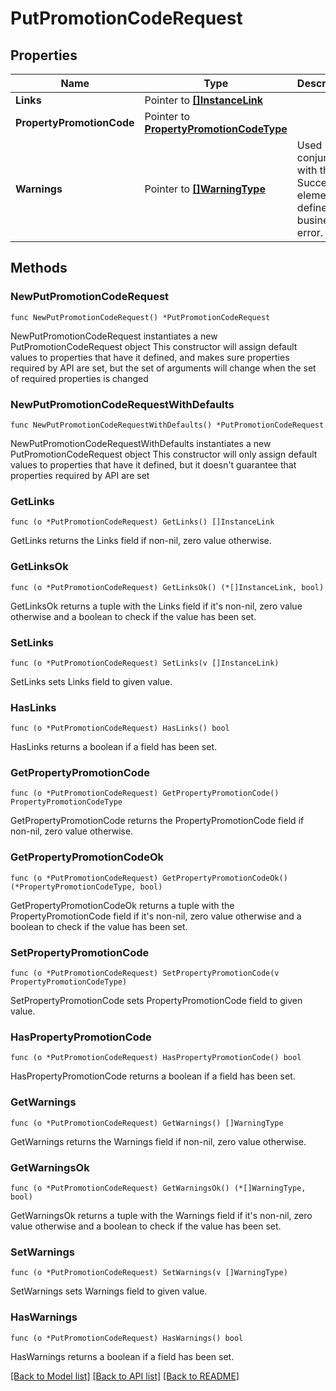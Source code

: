 # PutPromotionCodeRequest

## Properties

Name | Type | Description | Notes
------------ | ------------- | ------------- | -------------
**Links** | Pointer to [**[]InstanceLink**](InstanceLink.md) |  | [optional] 
**PropertyPromotionCode** | Pointer to [**PropertyPromotionCodeType**](PropertyPromotionCodeType.md) |  | [optional] 
**Warnings** | Pointer to [**[]WarningType**](WarningType.md) | Used in conjunction with the Success element to define a business error. | [optional] 

## Methods

### NewPutPromotionCodeRequest

`func NewPutPromotionCodeRequest() *PutPromotionCodeRequest`

NewPutPromotionCodeRequest instantiates a new PutPromotionCodeRequest object
This constructor will assign default values to properties that have it defined,
and makes sure properties required by API are set, but the set of arguments
will change when the set of required properties is changed

### NewPutPromotionCodeRequestWithDefaults

`func NewPutPromotionCodeRequestWithDefaults() *PutPromotionCodeRequest`

NewPutPromotionCodeRequestWithDefaults instantiates a new PutPromotionCodeRequest object
This constructor will only assign default values to properties that have it defined,
but it doesn't guarantee that properties required by API are set

### GetLinks

`func (o *PutPromotionCodeRequest) GetLinks() []InstanceLink`

GetLinks returns the Links field if non-nil, zero value otherwise.

### GetLinksOk

`func (o *PutPromotionCodeRequest) GetLinksOk() (*[]InstanceLink, bool)`

GetLinksOk returns a tuple with the Links field if it's non-nil, zero value otherwise
and a boolean to check if the value has been set.

### SetLinks

`func (o *PutPromotionCodeRequest) SetLinks(v []InstanceLink)`

SetLinks sets Links field to given value.

### HasLinks

`func (o *PutPromotionCodeRequest) HasLinks() bool`

HasLinks returns a boolean if a field has been set.

### GetPropertyPromotionCode

`func (o *PutPromotionCodeRequest) GetPropertyPromotionCode() PropertyPromotionCodeType`

GetPropertyPromotionCode returns the PropertyPromotionCode field if non-nil, zero value otherwise.

### GetPropertyPromotionCodeOk

`func (o *PutPromotionCodeRequest) GetPropertyPromotionCodeOk() (*PropertyPromotionCodeType, bool)`

GetPropertyPromotionCodeOk returns a tuple with the PropertyPromotionCode field if it's non-nil, zero value otherwise
and a boolean to check if the value has been set.

### SetPropertyPromotionCode

`func (o *PutPromotionCodeRequest) SetPropertyPromotionCode(v PropertyPromotionCodeType)`

SetPropertyPromotionCode sets PropertyPromotionCode field to given value.

### HasPropertyPromotionCode

`func (o *PutPromotionCodeRequest) HasPropertyPromotionCode() bool`

HasPropertyPromotionCode returns a boolean if a field has been set.

### GetWarnings

`func (o *PutPromotionCodeRequest) GetWarnings() []WarningType`

GetWarnings returns the Warnings field if non-nil, zero value otherwise.

### GetWarningsOk

`func (o *PutPromotionCodeRequest) GetWarningsOk() (*[]WarningType, bool)`

GetWarningsOk returns a tuple with the Warnings field if it's non-nil, zero value otherwise
and a boolean to check if the value has been set.

### SetWarnings

`func (o *PutPromotionCodeRequest) SetWarnings(v []WarningType)`

SetWarnings sets Warnings field to given value.

### HasWarnings

`func (o *PutPromotionCodeRequest) HasWarnings() bool`

HasWarnings returns a boolean if a field has been set.


[[Back to Model list]](../README.md#documentation-for-models) [[Back to API list]](../README.md#documentation-for-api-endpoints) [[Back to README]](../README.md)



